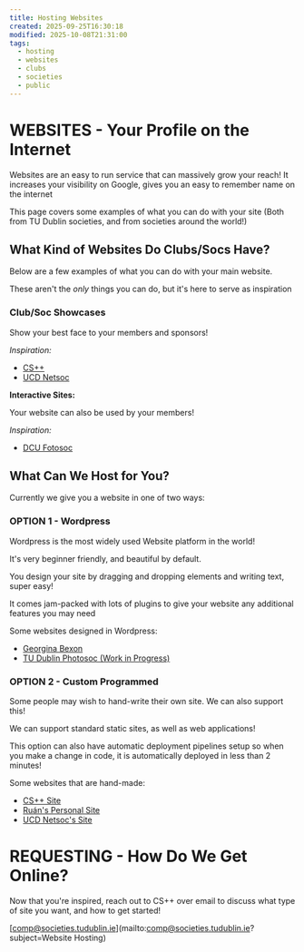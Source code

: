 ```yaml
---
title: Hosting Websites
created: 2025-09-25T16:30:18
modified: 2025-10-08T21:31:00
tags:
  - hosting
  - websites
  - clubs
  - societies
  - public
---
```


# **WEBSITES** - Your Profile on the Internet

Websites are an easy to run service that can massively grow your reach! It increases your visibility on Google, gives you an easy to remember name on the internet

This page covers some examples of what you can do with your site (Both from TU Dublin societies, and from societies around the world!)

## What Kind of Websites Do Clubs/Socs Have?

Below are a few examples of what you can do with your main website.

These aren't the *only* things you can do, but it's here to serve as inspiration

### Club/Soc Showcases

Show your best face to your members and sponsors!

*Inspiration:*

- [CS++](https://cspp.ie)
- [UCD Netsoc](https://netsoc.com/)

**Interactive Sites:**

Your website can also be used by your members!

*Inspiration:*

- [DCU Fotosoc](https://dcufotosoc.ie/)

## What Can We Host for You?

Currently we give you a website in one of two ways:

### **OPTION 1** - Wordpress

Wordpress is the most widely used Website platform in the world!

It's very beginner friendly, and beautiful by default.

You design your site by dragging and dropping elements and writing text, super easy!

It comes jam-packed with lots of plugins to give your website any additional features you may need

Some websites designed in Wordpress:

- [Georgina Bexon](https://georginabexon.com/)
- [TU Dublin Photosoc (Work in Progress)](https://photo.societies.ie/)

### **OPTION 2** - Custom Programmed

Some people may wish to hand-write their own site. We can also support this!

We can support standard static sites, as well as web applications!

This option can also have automatic deployment pipelines setup so when you make a change in code, it is automatically deployed in less than 2 minutes!

Some websites that are hand-made:

- [CS++ Site](https://cspp.ie)
- [Ruán's Personal Site](https://rjm.ie)
- [UCD Netsoc's Site](https://netsoc.com)

# **REQUESTING** - How Do We Get Online?

Now that you're inspired, reach out to CS++ over email to discuss what type of site you want, and how to get started!

[comp@societies.tudublin.ie](mailto:comp@societies.tudublin.ie?subject=Website Hosting)
